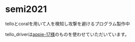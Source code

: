 # semi2021
telloとcoralを用いて人を検知し攻撃を避けるプログラム製作中

tello_driverは[appie-17様](https://github.com/appie-17/tello_driver)のものを使わせていただいています。

